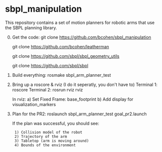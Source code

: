 sbpl_manipulation
=================

This repository contains a set of motion planners for robotic arms that use the SBPL planning library.

0. Get the code:
	git clone https://github.com/bcohen/sbpl_manipulation

	git clone https://github.com/bcohen/leatherman

	git clone https://github.com/sbpl/sbpl_geometry_utils

	git clone https://github.com/sbpl/sbpl

1. Build everything:
	rosmake sbpl_arm_planner_test

2. Bring up a roscore & rviz (I do it seperatly, you don't have to)
	Terminal 1: roscore
	Terminal 2: rosrun rviz rviz

	In rviz:
		a) Set Fixed Frame: base_footprint
		b) Add display for visualization_markers
3. Plan for the PR2:
	roslaunch sbpl_arm_planner_test goal_pr2.launch

	If the plan was successful, you should see:

		1) Collision model of the robot
		2) Trajectory of the arm
		3) Tabletop (arm is moving around)
		4) Bounds of the environment

